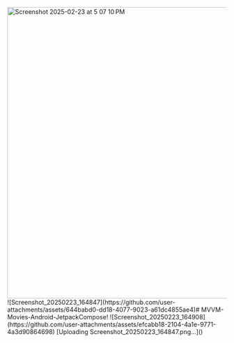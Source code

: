 
<img width="670" alt="Screenshot 2025-02-23 at 5 07 10 PM" src="https://github.com/user-attachments/assets/4b090da6-ce6c-4dc9-998e-b7e29530f6c6" />
![Screenshot_20250223_164847](https://github.com/user-attachments/assets/644babd0-dd18-4077-9023-a61dc4855ae4)# MVVM-Movies-Android-JetpackCompose!
![Screenshot_20250223_164908](https://github.com/user-attachments/assets/efcabb18-2104-4a1e-9771-4a3d90864698)
[Uploading Screenshot_20250223_164847.png…]()

